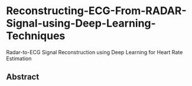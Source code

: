 # Reconstructing-ECG-From-RADAR-Signal-using-Deep-Learning-Techniques
Radar-to-ECG Signal Reconstruction using Deep Learning for Heart Rate Estimation

## Abstract
